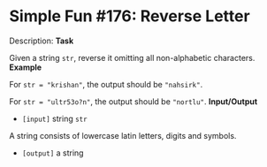 # Simple Fun #176: Reverse Letter
Description:
**Task**

Given a string ```str```, reverse it omitting all non-alphabetic characters.
**Example**

For ```str = "krishan"```, the output should be ```"nahsirk"```.

For ```str = "ultr53o?n"```, the output should be ```"nortlu"```.
**Input/Output**

* ```[input]``` string ```str```

A string consists of lowercase latin letters, digits and symbols.

* ```[output]``` a string


